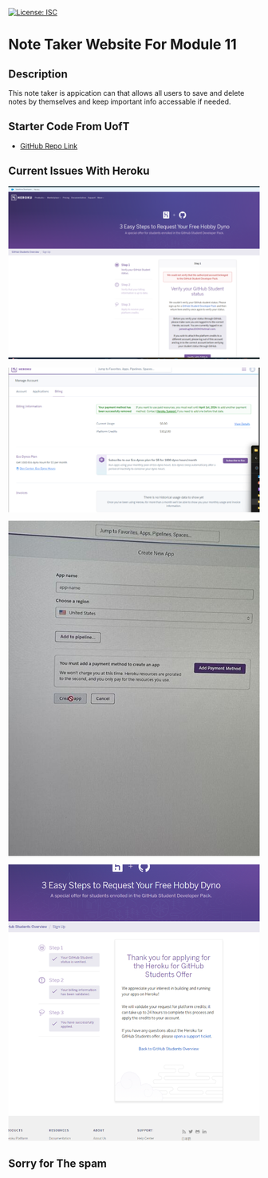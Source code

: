 [![License: ISC](https://img.shields.io/badge/License-ISC-blue.svg)](https://opensource.org/licenses/ISC)
# Note Taker Website For Module 11

## Description
This note taker is appication can that allows all users to save and delete notes by themselves and keep important info accessable if needed.

## Starter Code From UofT
 - [GitHub Repo Link](https://github.com/coding-boot-camp/miniature-eureka)

 ## Current Issues With Heroku 
 ![Error](https://github.com/Jameshughes2009/note-taker/blob/main/Images/Screenshot%202024-03-17%20134727.png?raw=true)

 ![Error2](https://github.com/Jameshughes2009/note-taker/blob/main/Images/Screenshot%202024-03-18%20195506.png?raw=true)

![Final Error](https://github.com/Jameshughes2009/note-taker/blob/main/Images/img_4864_720.jpg?raw=true)

![OneMore](https://github.com/Jameshughes2009/note-taker/blob/main/Images/Screenshot%202024-03-18%20200714.png?raw=true)

## Sorry for The spam 